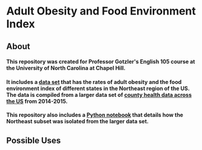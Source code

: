 # Adult Obesity and Food Environment Index
## About
#### This repository was created for Professor Gotzler's English 105 course at the University of North Carolina at Chapel Hill. 
#### It includes a [data set](https://github.com/morganbligh/english105adultobesity/blob/main/Northeast_subset%20(1).csv) that has the rates of adult obesity and the food environment index of different states in the Northeast region of the US. The data is compiled from a larger data set of [county health data across the US](https://github.com/morganbligh/english105adultobesity/blob/main/CountyHealthData_2014-2015.csv) from 2014-2015. 
#### This repository also includes a [Python notebook](https://github.com/morganbligh/english105adultobesity/blob/main/CountyHeatlhData.ipynb) that details how the Northeast subset was isolated from the larger data set.
## Possible Uses
####
